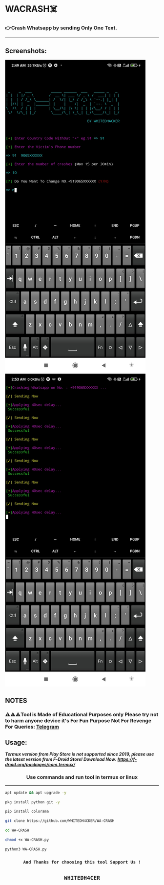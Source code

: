 # WACRASH☠️
### 👉Crash Whatsapp by  sending Only One Text.
***
## Screenshots:
![App Screenshot](https://github.com/WHITEDH4CKER/WA-CRASH/blob/main/Screenshots/Screenshot_1.jpg) 
![App Screenshot](https://github.com/WHITEDH4CKER/WA-CRASH/blob/main/Screenshots/Screenshot_2.jpg)

## NOTES
   ### ⚠️⚠️⚠️Tool is Made of Educational Purposes only Please try not to harm anyone device it's For Fun Purpose Not For Revenge For Queries: [Telegram](t.me/mranonymous4u)

## Usage:
 ***Termux version from Play Store is not supported since 2019, please use the latest version from F-Droid Store!
Download Now:  https://f-droid.org/packages/com.termux/***
### <p align="center">Use commands and run tool in termux or linux
***
```bash
apt update && apt upgrade -y
```
```bash
pkg install python git -y
```
```bash
pip install colorama
```
```bash
git clone https://github.com/WHITEDH4CKER/WA-CRASH
```
```bash
cd WA-CRASH
```
```bash
chmod +x WA-CRASH.py
```
```bash
python3 WA-CRASH.py
```
### <p align="center">```And Thanks for choosing this tool Support Us !```
## <p align="center">```WHITEDH4CER```
